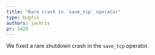 ```yaml
---
title: "Rare crash in `save_tcp` operator"
type: bugfix
authors: jachris
pr: 5420
---
```


We fixed a rare shutdown crash in the `save_tcp` operator.

